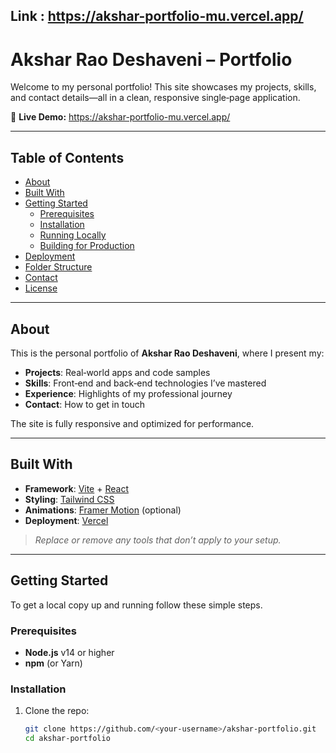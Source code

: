 ## Link : https://akshar-portfolio-mu.vercel.app/

# Akshar Rao Deshaveni – Portfolio

Welcome to my personal portfolio! This site showcases my projects, skills, and contact details—all in a clean, responsive single‑page application.

🔗 **Live Demo:** https://akshar-portfolio-mu.vercel.app/

---

## Table of Contents

- [About](#about)  
- [Built With](#built-with)  
- [Getting Started](#getting-started)  
  - [Prerequisites](#prerequisites)  
  - [Installation](#installation)  
  - [Running Locally](#running-locally)  
  - [Building for Production](#building-for-production)  
- [Deployment](#deployment)  
- [Folder Structure](#folder-structure)  
- [Contact](#contact)  
- [License](#license)  

---

## About

This is the personal portfolio of **Akshar Rao Deshaveni**, where I present my:

- **Projects**: Real‑world apps and code samples  
- **Skills**: Front‑end and back‑end technologies I’ve mastered  
- **Experience**: Highlights of my professional journey  
- **Contact**: How to get in touch  

The site is fully responsive and optimized for performance.

---

## Built With

- **Framework**: [Vite](https://vitejs.dev/) + [React](https://reactjs.org/)  
- **Styling**: [Tailwind CSS](https://tailwindcss.com/)  
- **Animations**: [Framer Motion](https://www.framer.com/motion/) (optional)  
- **Deployment**: [Vercel](https://vercel.com/)  

> _Replace or remove any tools that don’t apply to your setup._

---

## Getting Started

To get a local copy up and running follow these simple steps.

### Prerequisites

- **Node.js** v14 or higher  
- **npm** (or Yarn)

### Installation

1. Clone the repo:
   ```bash
   git clone https://github.com/<your‑username>/akshar-portfolio.git
   cd akshar-portfolio
